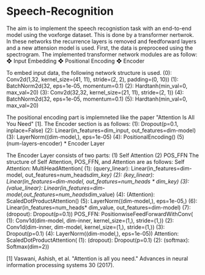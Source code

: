 # Speech-Recognition
The aim is to implement the speech recognistion task with an end-to-end model using the voxforge dataset.
This is done by a transformer nertwrok. In these networks the recurrence layers is removed and feedforward layers and a new attension model is used.
First, the data is preproceed using the spectrogram. The implemented transformer network modules are as follow:
  ❖ Input Embedding
  ❖ Positional Encoding
  ❖ Encoder
 
To embed input data, the following network structure is used.
  (0): Conv2d(1,32, kernel_size=(41, 11), stride=(2, 2), padding=(0, 10))
  (1): BatchNorm2d(32, eps=1e-05, momentum=0.1)
  (2): Hardtanh(min_val=0, max_val=20)
  (3): Conv2d(32,32, kernel_size=(21, 11), stride=(2, 1))
  (4): BatchNorm2d(32, eps=1e-05, momentum=0.1)
  (5): Hardtanh(min_val=0, max_val=20)
  
The positional encoding part is implemneted like the paper "Attention Is All You Need" [1].
 The Encoder section is as follows:
(1): Dropout(p=0.1, inplace=False)
(2): Linear(in_features=dim_input, out_features=dim-model)
(3): LayerNorm((dim-model,), eps=1e-05)
(4): PositionalEncoding()
(5) (num-layers-encoder) * Encoder Layer
 
 The Encoder Layer consists of two parts:
  (1) Self Attention
  (2) POS_FFN
 The structure of Self Attention, POS_FFN, and Attention are as follows:
 Self Attention:
   MultiHeadAttention(
    (1): (query_linear): Linear(in_features=dim-model, out_features=num_heads*dim_key)
    (2): (key_linear): Linear(in_features=dim-model, out_features=num_heads * dim_key)
    (3): (value_linear): Linear(in_features=dim-model,out_features=num_heads*dim_value)
    (4): (Attention): ScaledDotProductAttention()
    (5): LayerNorm((dim-model,), eps=1e-05,)
    (6): Linear(in_features=num_heads* dim_value, out_features=dim-model)
    (7): (dropout): Dropout(p=0.1))
  POS_FFN:
    PositionwiseFeedForwardWithConv(
    (1): Conv1d(dim-model, dim-inner, kernel_size=(1,), stride=(1,))
    (2): Conv1d(dim-inner, dim-model, kernel_size=(1,), stride=(1,))
    (3): Dropout(p=0.1)
    (4): LayerNorm((dim-model,), eps=1e-05))
  Attention:
    ScaledDotProductAttention(
    (1): (dropout): Dropout(p=0.1)
    (2): (softmax): Softmax(dim=2))
  
 
[1] Vaswani, Ashish, et al. "Attention is all you need." Advances in neural information processing systems 30 (2017).
